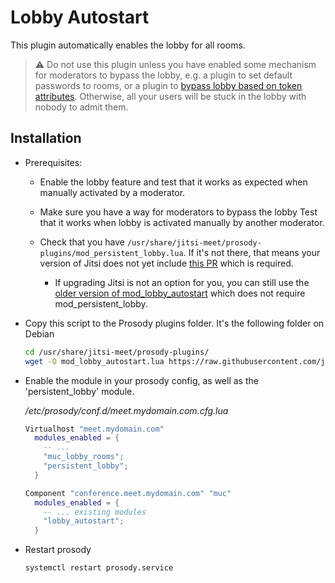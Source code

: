 # Lobby Autostart

This plugin automatically enables the lobby for all rooms. 

> :warning: Do not use this plugin unless you have enabled some mechanism for moderators to bypass the lobby,
e.g. a plugin to set default passwords to rooms, or a plugin to
[bypass lobby based on token attributes](../token_lobby_bypass/). Otherwise, all your users will be stuck in
the lobby with nobody to admit them.



## Installation
- Prerequisites:
  - Enable the lobby feature and test that it works as expected when manually activated by a moderator.

  - Make sure you have a way for moderators to bypass the lobby  Test that it works when lobby is
    activated manually by another moderator.
  
  - Check that you have `/usr/share/jitsi-meet/prosody-plugins/mod_persistent_lobby.lua`. If it's not there, that means
    your version of Jitsi does not yet include [this PR](https://github.com/jitsi/jitsi-meet/pull/12215) which is required.
    - If upgrading Jitsi is not an option for you, you can still use the
      [older version of mod_lobby_autostart](https://github.com/jitsi-contrib/prosody-plugins/blob/ef33075897344bfb18e99bc7e56443bdb3027806/lobby_autostart/mod_lobby_autostart.lua)
      which does not require mod_persistent_lobby.
  

- Copy this script to the Prosody plugins folder. It's the following folder on
  Debian 

   ```bash
   cd /usr/share/jitsi-meet/prosody-plugins/
   wget -O mod_lobby_autostart.lua https://raw.githubusercontent.com/jitsi-contrib/prosody-plugins/main/lobby_autostart/mod_lobby_autostart.lua
   ```
  
- Enable the module in your prosody config, as well as the 'persistent_lobby' module.

  _/etc/prosody/conf.d/meet.mydomain.com.cfg.lua_

  ```lua
  Virtualhost "meet.mydomain.com"
    modules_enabled = {
      -- ...
      "muc_lobby_rooms";
      "persistent_lobby";
    }
  
  Component "conference.meet.mydomain.com" "muc"
    modules_enabled = {
      -- ... existing modules
      "lobby_autostart";
    }
  ```

- Restart prosody

  ```bash
  systemctl restart prosody.service
  ```
